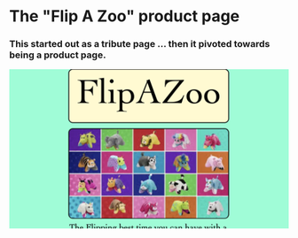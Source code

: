 # The "Flip A Zoo" product page

### This started out as a tribute page ... then it pivoted towards being a product page.


<img src="images/Screen Shot 2019-11-15 at 4.06.55 PM.png">